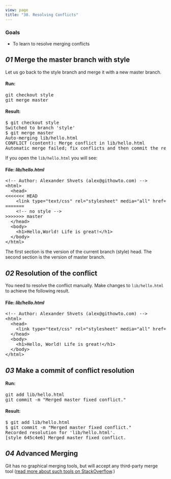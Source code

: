 ```yaml
---
view: page
title: "30. Resolving Conflicts"
---
```


<h3>Goals</h3>

<ul><li>To learn to resolve merging conflicts </li></ul>

<h2><em>01</em> Merge the master branch with style</h2>

<p>Let us go back to the style branch and merge it with a new master branch.</p>

<h4 class="h4-pre">Run:</h4>

<pre class="instructions">git checkout style
git merge master</pre>

<h4 class="h4-pre">Result:</h4>

<pre class="sample">$ git checkout style
Switched to branch 'style'
$ git merge master
Auto-merging lib/hello.html
CONFLICT (content): Merge conflict in lib/hello.html
Automatic merge failed; fix conflicts and then commit the result.</pre>

<p>If you open the <code>lib/hello.html</code> you will see:</p>

<h4 class="h4-pre">File: <em>lib/hello.html</em></h4>

<pre class="file">&lt;!-- Author: Alexander Shvets (alex@githowto.com) --&gt;
&lt;html&gt;
  &lt;head&gt;
&lt;&lt;&lt;&lt;&lt;&lt;&lt; HEAD
    &lt;link type="text/css" rel="stylesheet" media="all" href="style.css" /&gt;
=======
    &lt;!-- no style --&gt;
&gt;&gt;&gt;&gt;&gt;&gt;&gt; master
  &lt;/head&gt;
  &lt;body&gt;
    &lt;h1&gt;Hello,World! Life is great!&lt;/h1&gt;
  &lt;/body&gt;
&lt;/html&gt;
</pre>

<p>The first section is the version of the current branch (style) head. The second section is the version of master branch.</p>

<h2><em>02</em> Resolution of the conflict</h2>

<p>You need to resolve the conflict manually. Make changes to <code>lib/hello.html</code> to achieve the following result.</p>

<h4 class="h4-pre">File: <em>lib/hello.html</em></h4>

<pre class="file">&lt;!-- Author: Alexander Shvets (alex@githowto.com) --&gt;
&lt;html&gt;
  &lt;head&gt;
    &lt;link type="text/css" rel="stylesheet" media="all" href="style.css" /&gt;
  &lt;/head&gt;
  &lt;body&gt;
    &lt;h1&gt;Hello, World! Life is great!&lt;/h1&gt;
  &lt;/body&gt;
&lt;/html&gt;</pre>

<h2><em>03</em> Make a commit of conflict resolution</h2>

<h4 class="h4-pre">Run:</h4>

<pre class="instructions">git add lib/hello.html
git commit -m "Merged master fixed conflict."</pre>

<h4 class="h4-pre">Result:</h4>

<pre class="sample">$ git add lib/hello.html
$ git commit -m "Merged master fixed conflict."
Recorded resolution for 'lib/hello.html'.
[style 645c4e6] Merged master fixed conflict.</pre>

<h2><em>04</em> Advanced Merging</h2>

<p>Git has no graphical merging tools, but will accept any third-party merge tool (<a href="http://stackoverflow.com/questions/137102/whats-the-best-visual-merge-tool-for-git">read more about such tools on StackOverflow</a>.)</p>